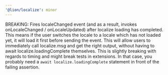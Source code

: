 ```yaml
---
'@lion/localize': minor
---
```


BREAKING: Fires localeChanged event (and as a result, invokes onLocaleChanged / onLocaleUpdated) after localize loading has completed. This means if the user switches the locale to a locale which has not loaded yet, it will load it first before sending the event. This will allow users to immediately call localize.msg and get the right output, without having to await localize.loadingComplete themselves. This is slightly breaking with regards to timing and might break tests in extensions. In that case, you probably need a `await localize.loadingComplete` statement in front of the failing assertion.
